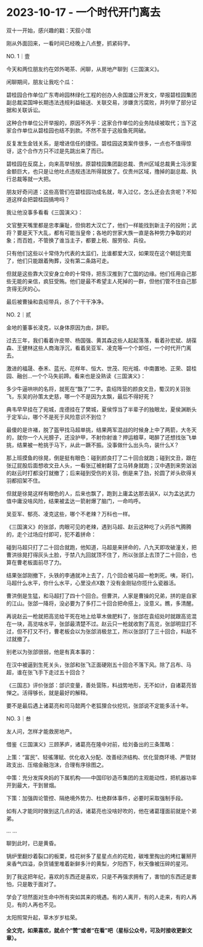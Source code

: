 # 2023-10-17 - 一个时代开门离去

双十一开始，感兴趣的戳：天叙小馆

刚从外面回来，一看时间已经晚上八点整，抓紧码字。

NO. 1｜壹

今天和两位朋友约在郊外喝茶、闲聊，从房地产聊到《三国演义》。

闲聊期间，朋友让我吃个瓜：

碧桂园合作单位广东粤岭园林绿化工程的创办人余国雄公开发文，举报碧桂园集团副总裁梁国坤长期违法违规利益输送、关联交易，涉嫌贪污腐败，并列举了部分证据和关联诉讼。

这种合作单位公开举报的，原因不外乎：这家合作单位的业务陆续被取代；当下这家合作单位从碧桂园也结不到款。不然不至于这般鱼死网破。

反复发生金钱关系，是增进信任的捷径。碧桂园这类案件很多，一点也不值得惊讶，这个合作方只不过是先跳出来了而已。

碧桂园在反腐上，向来高举轻放。原碧桂园集团副总裁、贵州区域总裁黄士冯涉案金额巨大，也只是让他吐点违规违法所得就放了。仅贵州区域，撸掉的副总裁、执行总裁等就一大把。

朋友好奇问道：这些高管们在碧桂园功成名就，年入过亿，怎么还会去贪呢？不知道这样会把碧桂园搞垮吗？

我让他没事多看看《三国演义》：

文官整天嘴里都是忠孝廉耻，但倘若大汉亡了，他们一样能找到新主子的投附；武将？要是天下大乱，都有可能当皇帝；各地的世家大族一直是各种势力争取的对象；而百姓，不管换了谁当主子，都要上税、服劳役、兵役。

只有他们这些以十常侍为代表的太监们，比谁都爱大汉，如果现在这个朝廷完蛋了，他们只能跟着殉葬，没有第二条路可走。

但就是这些靠大汉安身立命的十常侍，把东汉推到了亡国的边缘。他们任用自己那些无能的亲信，疯狂受贿。他们是最不希望主人死掉的一群，但他们管不住自己那贪得无厌的心。

最后被曹操和袁绍带兵，杀了个干干净净。

NO. 2｜贰

金地的董事长凌克，以身体原因为由，辞职。

过去三年，我们看着许皮带、杨国强、黄其森这些人起起落落，看着孙宏斌、胡葆森、王健林这些人商海浮沉，看着吴亚军、凌克等一个个卸任，一个时代开门离去。

激进的福晟、泰禾、蓝光、花样年、恒大、世茂、阳光城、中南置地、正荣、碧桂园、融创...一个个马失前蹄。看来也是没熟读《三国演义》：

多少牛逼哄哄的名将，就死在“飘了”二字。袁绍阵营的颜良文丑，蜀汉的关羽张飞，东吴的孙策太史慈，哪一个不是因为太飘，最后不得好死？

典韦早早挂在了宛城，庞德挂在了樊城，夏侯惇当了半辈子的独眼龙，夏侯渊断头于定军山，哪个不是死于风险意识不到位？

最傻的是许褚，脱了盔甲找马超单挑，结果两军混战的时候身上中了两箭，大冬天的，就你一个人光膀子，还没护甲，不射你射谁？押运粮草，喝醉了还想找张飞单挑，结果被一枪挑于马下，从此一蹶不振。没事做什么出头鸟，装什么X？

那上班摸鱼的徐晃，倒是挺有眼色：碰到颜良打了二十回合就跑；碰到文丑，跟在张辽屁股后面想收文丑人头，一看张辽被射翻了立马转身就跑；汉中遇到来势汹汹的赵云时打都没打就撤了；后来碰到受伤的关羽，倒是来了劲，抡圆了斧头砍得关羽都招架不住。

但就是徐晃这样有眼色的人，后来也飘了，跑到上庸孟达那去装X，以为孟达武力值中庸没啥风险，结果被孟达一箭射爆了脑门，一命呜呼。

吴亚军、郁亮、凌克这些，哪个不老辣？万科也一样。

《三国演义》的张郃，肉眼可见的老辣，遇到马超、赵云这种吃了火药杀气腾腾的，走个过场应付即可，犯不着拼命：

碰到马超只打了二十回合就跑，他知道，马超是来拼命的，八九天即攻破潼关，把曹洪徐晃打得灰头土脸，于禁八九回就顶不住了，所以张郃上去顶了二十回合，也算在曹老板面前尽了力。

结果张郃刚撤下，头铁的李通就冲上去了，几个回合被马超一枪刺死。咦，哥们，马超什么水平，你什么水平，心里没点X数？没有金刚钻你揽什么瓷器活。

曹洪倒是生猛，和马超打了四十个回合。但曹洪，人家是曹操的兄弟，拼的是自家的江山。张郃一降将，没必要为了多打二十回合把命搭上，没意义。瞧，多清醒。

再说赵云一枪就把高览给干死在地上给草木做肥料了，张郃在袁绍处时就跟高览混在一块，高览啥水平，张郃最清楚不过。赵云只一枪就收割了高览，张郃明显打不过，但不打又不行，曹老板会以为张郃消极怠工，所以张郃打了三十回合，料敌不过就撤了。

别老以为张郃很弱，他是有真本事的：

在汉中被逼到生死关头，张郃和张飞正面硬刚五十回合不落下风。除了吕布、马超，谁在张飞手下走过五十回合？

《三国志》评价张郃：郃识变量，善处营陈，料战势地形，无不如计，自诸葛亮皆惮之。活得够长，就是最好的解释。

要不是最后遇上诸葛亮和司马懿两个老狐狸合伙挖坑，张郃说不定能多活十年。

NO. 3｜叁

友人问，怎样才能救房地产。

借鉴《三国演义》三顾茅庐，诸葛亮在隆中对前，给刘备出的三条策略：

上策：“富民”、轻徭薄赋、优化收入分配、改善经济结构、优化营商环境、严管财政支出、压缩金融泡沫，合理有序徐图之。

中策：充分发挥央妈的下属机构——中国印钞造币集团的主观能动性，把机器功率开到最大，干到冒烟。

下策：加强舆论管控、隔绝境外势力、杜绝群体事件，必要时采取强制手段。

如有人才能同时做到这几点的话，诸葛亮也没啥好吹的，他在诸葛瑾面前就是个弟弟。

... ...

聊到此时，已是黄昏。

锅炉里翻炒着裂口的板栗，桂花树多了星星点点的花粒，碳堆里掏出的烤红薯掰开来香气四溢，杂货铺里堆着新鲜多汁的黄梨，夕阳西下，秋天像被压碎的星河。

到了我这把年纪，喜欢的东西还是喜欢，只是不再强求拥有了，害怕的东西还是害怕，只是敢于面对了。

学会了坦然面对生命中所有突如其来的境遇。有的人离开，有的人走来，有的人再见，有的人再也不见。

太阳照常升起，草木岁岁枯荣。

**全文完，如果喜欢，就点个“赞”或者“在看”吧（星标公众号，可及时接收更新文章）。**